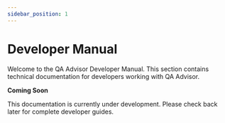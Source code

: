 ```yaml
---
sidebar_position: 1
---
```


# Developer Manual

Welcome to the QA Advisor Developer Manual. This section contains technical documentation for developers working with QA Advisor.

**Coming Soon**

This documentation is currently under development. Please check back later for complete developer guides.

